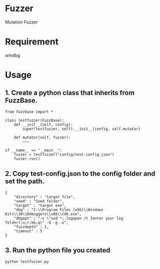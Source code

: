 # Fuzzer
Mutation Fuzzer

# Requirement
windbg

# Usage
## 1. Create a python class that inherits from FuzzBase.
    from fuzzbase import *

    class testfuzzer(FuzzBase):
        def __init__(self, config):
            super(testfuzzer, self).__init__(config, self.mutator)

        def mutator(self, fuzzer):
            ~~~
        
    if __name__ == "__main__":
        fuzzer = testfuzzer("config/test-config.json")
        fuzzer.run()

## 2. Copy test-config.json to the config folder and set the path.
    {
        "directory" : "target file",
        "seed" : "Seed folder",
        "target" : "target exe",
        "dbg" : "C:\\Program Files (x86)\\Windows Kits\\10\\Debuggers\\x86\\cdb.exe",
        "dbgopt" : "-c \"sxd *;.logopen /t [enter your log folder];u;r;kb;q\" -G -g -o",
        "fuzzdepth" : 1,
        "timeout" : 5
    }

## 3. Run the python file you created
    python testfuzzer.py
